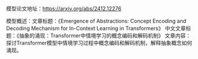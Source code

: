 模型论文地址：https://arxiv.org/abs/2412.12276

模型概述：文章标题：《Emergence of Abstractions: Concept Encoding and Decoding Mechanism for In-Context Learning in Transformers》
中文文章标题：《抽象的涌现：Transformer中情境学习的概念编码和解码机制》
文章内容：探讨Transformer模型中情境学习过程中概念编码和解码机制，解释抽象概念如何涌现。

